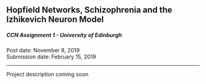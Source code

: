 ## Hopfield Networks, Schizophrenia and the Izhikevich Neuron Model

##### CCN Assignment 1 - University of Edinburgh

Post date: November 8, 2019
<br>
Submission date: February 15, 2019

---

Project description coming soon
